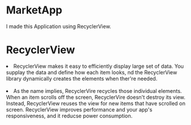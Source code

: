 # MarketApp

I made this Application using RecyclerView.


# RecyclerView
<li>
RecyclerView makes it easy to efficiently display large set of data. 
You supplay the data and define how each item looks, nd the RecyclerView library dynamically creates the elements when ther're needed.<br><br>
<li>As the name implies, RecyclerVire recycles those individual elements. When an item scrolls off the screen, RecyclerVire doesn't destroy its view.
Instead, RecyclerView reuses the view for new items that have scrolled on screen.
RecyclerView improves performance and your app's responsiveness, and it reducse power consumption.


